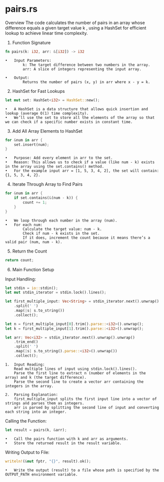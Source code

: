 # pairs.rs

Overview
The code calculates the number of pairs in an array whose difference equals a given target value  k , using a HashSet for efficient lookup to achieve linear time complexity.

1. Function Signature
```rust 
fn pairs(k: i32, arr: &[i32]) -> i32
```

	•	Input Parameters:
	        k: The target difference between two numbers in the array.
	        arr: A slice of integers representing the input array.

	•	Output:
	        Returns the number of pairs (x, y) in arr where x - y = k.

2. HashSet for Fast Lookups
```rust 
let mut set: HashSet<i32> = HashSet::new();
```

	•	A HashSet is a data structure that allows quick insertion and lookup (average O(1) time complexity).
	•	We’ll use the set to store all the elements of the array so that we can check if a specific number exists in constant time.

3. Add All Array Elements to HashSet
```rust 
for &num in arr {
    set.insert(num);
}
```

	•	Purpose: Add every element in arr to the set.
	•	Reason: This allows us to check if a value (like num - k) exists in the array using the set.contains() method.
	•	For the example input arr = [1, 5, 3, 4, 2], the set will contain: {1, 5, 3, 4, 2}.

4. Iterate Through Array to Find Pairs
```rust 
for &num in arr {
    if set.contains(&(num - k)) {
        count += 1;
    }
}
```

	•	We loop through each number in the array (num).
	•	For each num:
	        Calculate the target value: num - k.
	        Check if num - k exists in the set.
	        If it does, increment the count because it means there’s a valid pair (num, num - k).

5. Return the Count
```rust 
return count;
```

6. Main Function Setup

Input Handling:
```rust 
let stdin = io::stdin();
let mut stdin_iterator = stdin.lock().lines();

let first_multiple_input: Vec<String> = stdin_iterator.next().unwrap().unwrap()
    .split(' ')
    .map(|s| s.to_string())
    .collect();

let n = first_multiple_input[0].trim().parse::<i32>().unwrap();
let k = first_multiple_input[1].trim().parse::<i32>().unwrap();

let arr: Vec<i32> = stdin_iterator.next().unwrap().unwrap()
    .trim_end()
    .split(' ')
    .map(|s| s.to_string().parse::<i32>().unwrap())
    .collect();
```

	1.	Input Reading:
	    Read multiple lines of input using stdin.lock().lines().
	    Parse the first line to extract n (number of elements in the array) and k (the target difference).
	    Parse the second line to create a vector arr containing the integers in the array.

	2.	Parsing Explanation:
	    first_multiple_input splits the first input line into a vector of strings and parses them as integers.
	    arr is parsed by splitting the second line of input and converting each string into an integer.


Calling the Function:
```rust 
let result = pairs(k, &arr);
```

	•	Call the pairs function with k and arr as arguments.
	•	Store the returned result in the result variable.

Writing Output to File:
```rust 
writeln!(&mut fptr, "{}", result).ok();
```

	•	Write the output (result) to a file whose path is specified by the OUTPUT_PATH environment variable.